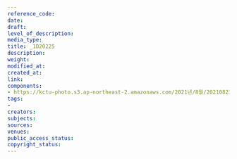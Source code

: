 ```yaml
---
reference_code: 
date: 
draft: 
level_of_description: 
media_type: 
title: _1D20225
description: 
weight: 
modified_at: 
created_at: 
link: 
components:
- https://kctu-photo.s3.ap-northeast-2.amazonaws.com/2021년/8월/20210823_민주노총+2021년+73차+임시대의원대회/_1D20225.jpg
tags:
- 
creators: 
subjects: 
sources: 
venues: 
public_access_status: 
copyright_status: 
---
```

